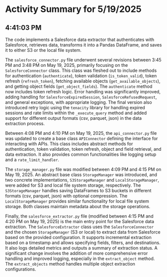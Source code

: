 # Activity Summary for 5/19/2025

## 4:41:03 PM
The code implements a Salesforce data extractor that authenticates with Salesforce, retrieves data, transforms it into a Pandas DataFrame, and saves it to either S3 or the local file system.

The `salesforce_connector.py` file underwent several revisions between 3:45 PM and 3:48 PM on May 19, 2025, primarily focusing on the `SalesforceConnector` class.  This class was fleshed out to include methods for authentication (`authenticate`), token validation (`is_token_valid`), token refresh (`refresh_token`), fetching available objects (`get_available_objects`), and getting object fields (`get_object_fields`).  The `authenticate` method now includes token refresh logic.  Error handling was significantly improved, adding handling for `SalesforceExpiredSession`, `SalesforceRefusedRequest`, and general exceptions, with appropriate logging. The final version also introduced retry logic using the `tenacity` library for handling expired sessions and rate limits within the `_execute_query` method and added support for different output formats (csv, parquet, json) in the data extraction process.

Between 4:08 PM and 4:10 PM on May 19, 2025, the `api_connector.py` file was updated to create a base class `APIConnector` defining the interface for interacting with APIs.  This class includes abstract methods for authentication, token validation, token refresh, object and field retrieval, and data extraction.  It also provides common functionalities like logging setup and a `rate_limit_handler`.

The `storage_manager.py` file was modified between 4:09 PM and 4:15 PM on May 19, 2025.  An abstract base class `StorageManager` was introduced, and two concrete implementations, `S3StorageManager` and `LocalStorageManager`, were added for S3 and local file system storage, respectively. The `S3StorageManager` handles saving DataFrames to S3 buckets in different formats (csv, parquet, json) with optional compression. The `LocalStorageManager` provides similar functionality for local file system storage. Both classes maintain metadata about the storage operations.

Finally, the `salesforce_extractor.py` file (modified between 4:15 PM and 4:20 PM on May 19, 2025) is the main entry point for the Salesforce data extraction. The `SalesforceExtractor` class uses the `SalesforceConnector` and the chosen `StorageManager` (S3 or local) to extract data from Salesforce based on the provided configuration.  It supports incremental extraction based on a timestamp and allows specifying fields, filters, and destinations. It also logs detailed metrics and outputs a summary of extraction status.  A significant change involves the addition of more comprehensive error handling and improved logging, especially in the `extract_object` method. The `extract_objects` method handles multiple object extraction configurations.
